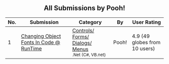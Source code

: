﻿<div align="center">

## All Submissions by Pooh\!

</div>

No.  | Submission | Category | By   | User Rating
---- | ---------- | -------- | ---- | -----------
1 | [Changing Object Fonts In Code @ RunTime<br />](https://github.com/Planet-Source-Code/pooh-changing-object-fonts-in-code-runtime__10-618) | [Controls/ Forms/ Dialogs/ Menus<br /><sup>.Net (C#, VB.net)</sup>](../ByCategory/controls-forms-dialogs-menus__10-3.md) | Pooh\! | 4.9 (49 globes from 10 users)
